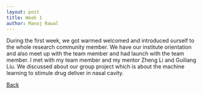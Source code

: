 ```yaml
---
layout: post
title: Week 1
author: Manoj Rawal
---
```


During the first week, we got warmed welcomed and introduced ourself to the whole research community member. We have our institute orientation and also meet up with the team member and had launch with the team member. I met with my team member and my mentor Zheng Li and Guiliang Liu. We discussed about our group project which is about the machine learning to stimule drug deliver in nasal cavity. 

[Back](./)
